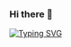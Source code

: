 ### Hi there 👋
[![Typing SVG](https://readme-typing-svg.demolab.com/?lines=My+name+is+Mariana+...;I+love+coding)](https://git.io/typing-svg)
<!--
**MarianaGuez/MarianaGuez** is a ✨ _special_ ✨ repository because its `README.md` (this file) appears on your GitHub profile.

Here are some ideas to get you started:

- 🔭 I’m currently working on ...
- 🌱 I’m currently learning ...
- 👯 I’m looking to collaborate on ...
- 🤔 I’m looking for help with ...
- 💬 Ask me about ...
- 📫 How to reach me: ...
- 😄 Pronouns: ...
- ⚡ Fun fact: ...
-->
